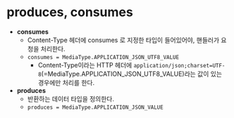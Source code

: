 # produces, consumes

- __consumes__
  - Content-Type 헤더에 consumes 로 지정한 타입이 들어있어야, 핸들러가 요청을 처리한다.
  - `consumes = MediaType.APPLICATION_JSON_UTF8_VALUE`
    - Content-Type이라는 HTTP 헤더에 `application/json;charset=UTF-8`(=MediaType.APPLICATION_JSON_UTF8_VALUE)라는 값이 있는 경우에만 처리를 한다.
- __produces__
  - 반환하는 데이터 타입을 정의한다.
  - `produces = MediaType.APPLICATION_JSON_VALUE`

